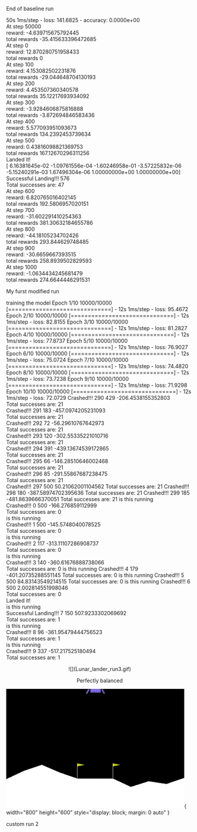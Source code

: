 End of baseline run

50s 1ms/step - loss: 141.6825 - accuracy: 0.0000e+00  
At step  50000  
reward:  -4.639715675792445  
total rewards  -35.415633396472685  
At step  0  
reward:  12.870280751958433  
total rewards  0  
At step  100  
reward:  4.153082502231876  
total rewards  -29.044648704130193  
At step  200  
reward:  4.453507360340578  
total rewards  35.12217693934092  
At step  300  
reward:  -3.9284606875816888  
total rewards  -3.872694846583436  
At step  400  
reward:  5.577093951093673  
total rewards  134.2392453739634  
At step  500  
reward:  0.43816098821369753  
total rewards  167.12670296311256  
Landed it!  
[ 6.16381645e-02 -1.09761556e-04 -1.60246958e-01 -3.57225832e-06
 -5.15240291e-03  1.67496304e-06  1.00000000e+00  1.00000000e+00]  
Successful Landing!!!  576  
Total successes are:  47  
At step  600  
reward:  6.820765016402145  
total rewards  192.5806957020151  
At step  700  
reward:  -31.602291410254363  
total rewards  381.30632184655786  
At step  800  
reward:  -44.18105234702426  
total rewards  293.844629748485  
At step  900  
reward:  -30.6659667393515  
total rewards  258.8939502829593  
At step  1000  
reward:  -1.0634434245681479  
total rewards  274.6644446291531  

My furst modified run

training the model
Epoch 1/10
10000/10000 [==============================] - 12s 1ms/step - loss: 95.4672
Epoch 2/10
10000/10000 [==============================] - 12s 1ms/step - loss: 82.8155
Epoch 3/10
10000/10000 [==============================] - 12s 1ms/step - loss: 81.2827
Epoch 4/10
10000/10000 [==============================] - 12s 1ms/step - loss: 77.8737
Epoch 5/10
10000/10000 [==============================] - 12s 1ms/step - loss: 76.9027
Epoch 6/10
10000/10000 [==============================] - 12s 1ms/step - loss: 75.0724
Epoch 7/10
10000/10000 [==============================] - 12s 1ms/step - loss: 74.4820
Epoch 8/10
10000/10000 [==============================] - 12s 1ms/step - loss: 73.7238
Epoch 9/10
10000/10000 [==============================] - 12s 1ms/step - loss: 71.9298
Epoch 10/10
10000/10000 [==============================] - 12s 1ms/step - loss: 72.0729
Crashed!!!  290 429 -206.4538155352803  
Total successes are:  21  
Crashed!!!  291 183 -457.0974205231093  
Total successes are:  21  
Crashed!!!  292 72 -56.29610767642973  
Total successes are:  21  
Crashed!!!  293 120 -302.55335221010716  
Total successes are:  21  
Crashed!!!  294 391 -439.13674539172865  
Total successes are:  21  
Crashed!!!  295 66 -146.28510646002468  
Total successes are:  21  
Crashed!!!  296 85 -291.55867687238475  
Total successes are:  21  
Crashed!!!  297 500 50.21062001104562
Total successes are:  21
Crashed!!!  298 180 -387.58974702395636
Total successes are:  21
Crashed!!!  299 185 -481.8639666370051
Total successes are:  21
is this running  
Crashed!!!  0 500 -166.276859112999  
Total successes are:  0  
is this running  
Crashed!!!  1 500 -145.5748040078525  
Total successes are:  0  
is this running  
Crashed!!!  2 117 -313.11107286908737  
Total successes are:  0  
is this running  
Crashed!!!  3 140 -360.61676888738066  
Total successes are:  0
is this running
Crashed!!!  4 179 -401.20735288551145
Total successes are:  0
is this running
Crashed!!!  5 500 84.83143549214515
Total successes are:  0
is this running
Crashed!!!  6 500 2.002814551998046  
Total successes are:  0  
Landed it!  
is this running  
Successful Landing!!!  7 150 507.9233302069692  
Total successes are:  1  
is this running  
Crashed!!!  8 96 -361.95479444756523  
Total successes are:  1  
is this running  
Crashed!!!  9 337 -517.217525180494  
Total successes are:  1  

<div align="center">
![](Lunar_lander_run3.gif)
<p>Perfectly balanced</p>
</div>

![](Lunar_lander_run3.gif){ width="800" height="600" style="display: block; margin: 0 auto" }

custom run 2

